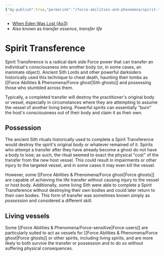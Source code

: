```yaml
---
{"dg-publish":true,"permalink":"/force-abilities-and-phenomena/spirit-transference/","tags":["dark","control","sense","alter","forcepower"],"noteIcon":"saber1"}
---
```


- [When Eden Was Lost (Ao3)](https://archiveofourown.org/works/19334440)
- Also known as *transfer essence*, *transfer life*
# Spirit Transference
Spirit Transference is a radical dark side Force power that can transfer an individual's consciousness into another body (or, in some cases, an inanimate object). Ancient Sith Lords and other powerful darksiders historically used this technique to cheat death, haunting their tombs as [[Force Abilities & Phenomena/Force ghost\|Sith ghosts]] and possessing those who stumbled across them. 

Typically, a completed transfer will destroy the practitioner's original body or vessel, especially in circumstances where they are attempting to assume the vessel of another living being. Powerful spirits can essentially "burn" the host's consciousness out of their body and claim it as their own. 
## Possession
The ancient Sith rituals historically used to complete a Spirit Transference would destroy the spirit's original body or whatever remained of it. Spirits who attempt a transfer after they have already become a ghost do not have a body to lose; as such, the ritual seemed to exact the physical "cost" of the transfer from the new host vessel. This could result in impairments or other injury to the targeted vessel, and in some cases it may even kill the vessel.

However, some [[Force Abilities & Phenomena/Force ghost\|Force ghosts]] are capable of achieving the life transfer without causing injury to the vessel or host body. Additionally, some living Sith were able to complete a Spirit Transference without destroying their own bodies and could later return to their own bodies. This form of transfer was sometimes known simply as *possession* and considered a different skill. 
## Living vessels
Some [[Force Abilities & Phenomena/Force-sensitive\|Force-users]] are particularly suited to act as vessels for [[Force Abilities & Phenomena/Force ghost\|Force ghosts]] or other spirits, including living spirits, and are more likely to both survive the transfer or possession and to do so without suffering physical consequences. 